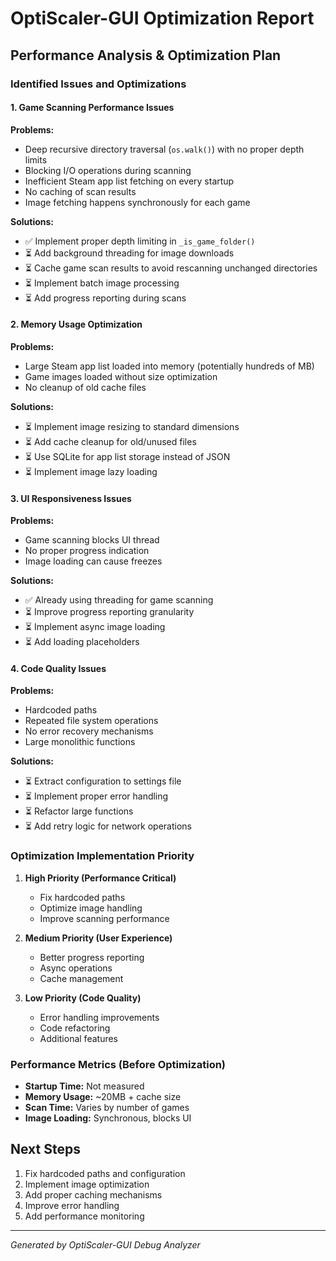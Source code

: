 # OptiScaler-GUI Optimization Report

## Performance Analysis & Optimization Plan

### Identified Issues and Optimizations

#### 1. **Game Scanning Performance Issues**

**Problems:**
- Deep recursive directory traversal (`os.walk()`) with no proper depth limits
- Blocking I/O operations during scanning
- Inefficient Steam app list fetching on every startup
- No caching of scan results
- Image fetching happens synchronously for each game

**Solutions:**
- ✅ Implement proper depth limiting in `_is_game_folder()`
- ⏳ Add background threading for image downloads
- ⏳ Cache game scan results to avoid rescanning unchanged directories
- ⏳ Implement batch image processing
- ⏳ Add progress reporting during scans

#### 2. **Memory Usage Optimization**

**Problems:**
- Large Steam app list loaded into memory (potentially hundreds of MB)
- Game images loaded without size optimization
- No cleanup of old cache files

**Solutions:**
- ⏳ Implement image resizing to standard dimensions
- ⏳ Add cache cleanup for old/unused files
- ⏳ Use SQLite for app list storage instead of JSON
- ⏳ Implement image lazy loading

#### 3. **UI Responsiveness Issues**

**Problems:**
- Game scanning blocks UI thread
- No proper progress indication
- Image loading can cause freezes

**Solutions:**
- ✅ Already using threading for game scanning
- ⏳ Improve progress reporting granularity
- ⏳ Implement async image loading
- ⏳ Add loading placeholders

#### 4. **Code Quality Issues**

**Problems:**
- Hardcoded paths
- Repeated file system operations
- No error recovery mechanisms
- Large monolithic functions

**Solutions:**
- ⏳ Extract configuration to settings file
- ⏳ Implement proper error handling
- ⏳ Refactor large functions
- ⏳ Add retry logic for network operations

### Optimization Implementation Priority

1. **High Priority (Performance Critical)**
   - Fix hardcoded paths
   - Optimize image handling
   - Improve scanning performance

2. **Medium Priority (User Experience)**
   - Better progress reporting
   - Async operations
   - Cache management

3. **Low Priority (Code Quality)**
   - Error handling improvements
   - Code refactoring
   - Additional features

### Performance Metrics (Before Optimization)

- **Startup Time:** Not measured
- **Memory Usage:** ~20MB + cache size
- **Scan Time:** Varies by number of games
- **Image Loading:** Synchronous, blocks UI

## Next Steps

1. Fix hardcoded paths and configuration
2. Implement image optimization
3. Add proper caching mechanisms
4. Improve error handling
5. Add performance monitoring

---
*Generated by OptiScaler-GUI Debug Analyzer*
